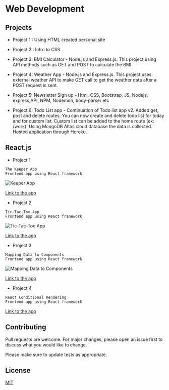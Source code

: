 # Web Development 


## Projects

* Project 1 : Using HTML created personal site 

* Project 2 : Intro to CSS

* Project 3: BMI Calculator - Node.js and Express.js. This project using API methods such as GET and POST to calculate the BMI

* Project 4: Weather App - Node.js and Express.js. This project uses external weather API to make GET call to get the weather data after a POST request is sent.

* Project 5: Newsletter Sign up - Html, CSS, Bootstrap, JS, Nodejs, express,API, NPM, Nodemon, body-parser etc 

* Project 6: Todo List app - Continuation of Todo list app v2. Added get, post and delete routes. You can now create and delete todo list for today and for custom list. Custom list can be added to the home route (ex: /work). Using MongoDB Altas cloud database the data is collected. Hosted application through Heroku.

## React.js
* Project 1
```
The Keeper App 
Frontend app using React framework

```
![Keeper App](https://d112y698adiu2z.cloudfront.net/photos/production/software_photos/001/588/439/datas/original.png "Keeper App")

[Link to the app](https://4di7o2.csb.app/)


* Project 2
```
Tic-Tac-Toe App 
Frontend app using React framework

```
![Tic-Tac-Toe App](https://www.vtupulse.com/wp-content/uploads/2022/01/image-21.png "Tic-Tac-Toe App")

[Link to the app](https://6rl7wz.csb.app/)

* Project 3
```
Mapping Data to Components 
Frontend app using React framework

```
![Mapping Data to Components ](https://codesandbox.io/api/v1/sandboxes/6fkfr/screenshot.png "Mapping Data to Components ")

[Link to the app](hhttps://w2xymr.csb.app/)

* Project 4
```
React Conditional Rendering
Frontend app using React framework

```


[Link to the app](https://h6336u.csb.app/)

## Contributing

Pull requests are welcome. For major changes, please open an issue first
to discuss what you would like to change.

Please make sure to update tests as appropriate.

## License

[MIT](https://choosealicense.com/licenses/mit/)
